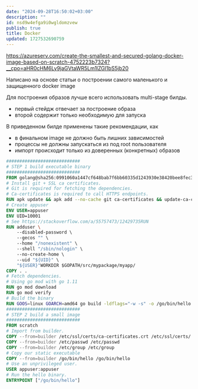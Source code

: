 ```yaml
---
date: "2024-09-28T16:50:02+03:00"
description: ""
id: nsd9w4efga9i0wgldomzvew
publish: true
title: Docker
updated: 1727532690759
---
```


<https://azureserv.com/create-the-smallest-and-secured-golang-docker-image-based-on-scratch-4752223b7324?__cpo=aHR0cHM6Ly9jaGVtaWR5Lm1lZGl1bS5jb20>

Написано на основе статьи о построении самого маленького и защищенного docker image

Для построения образов лучше всего использовать multi-stage билды.

- первый стейдж отвечает за построение образа
- второй содержит только необходимую для запуска

В приведенном билде применены такие рекомендации, как

- в финальном image не должно быть лишних зависимостей
- процессы не должны запускаться из под root пользователя
- импорт происходит только из доверенных (конкретных) образов

```dockerfile
############################
# STEP 1 build executable binary
############################
FROM golang@sha256:0991060a1447cf648bab7f6bb60335d1243930e38420bee8fec3db1267b84cfa as builder
# Install git + SSL ca certificates.
# Git is required for fetching the dependencies.
# Ca-certificates is required to call HTTPS endpoints.
RUN apk update && apk add --no-cache git ca-certificates && update-ca-certificates
# Create appuser
ENV USER=appuser
ENV UID=10001
# See https://stackoverflow.com/a/55757473/12429735RUN 
RUN adduser \    
    --disabled-password \    
    --gecos "" \    
    --home "/nonexistent" \    
    --shell "/sbin/nologin" \    
    --no-create-home \    
    --uid "${UID}" \    
    "${USER}"WORKDIR $GOPATH/src/mypackage/myapp/
COPY . .
# Fetch dependencies.
# Using go mod with go 1.11
RUN go mod download
RUN go mod verify
# Build the binary
RUN GOOS=linux GOARCH=amd64 go build -ldflags="-w -s" -o /go/bin/hello
############################
# STEP 2 build a small image
############################
FROM scratch
# Import from builder.
COPY --from=builder /etc/ssl/certs/ca-certificates.crt /etc/ssl/certs/
COPY --from=builder /etc/passwd /etc/passwd
COPY --from=builder /etc/group /etc/group
# Copy our static executable
COPY --from=builder /go/bin/hello /go/bin/hello
# Use an unprivileged user.
USER appuser:appuser
# Run the hello binary.
ENTRYPOINT ["/go/bin/hello"]
```